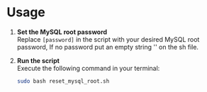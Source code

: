 # Usage

1. **Set the MySQL root password**  
   Replace `[password]` in the script with your desired MySQL root password, If no password put an empty string '' on the sh file.

2. **Run the script**  
   Execute the following command in your terminal:

   ```bash
   sudo bash reset_mysql_root.sh
